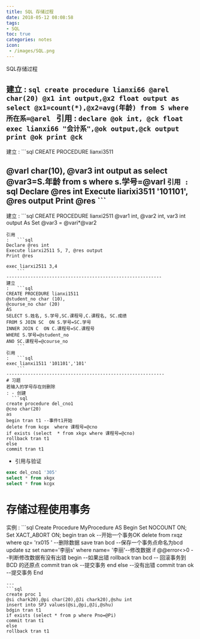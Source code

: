 ```yaml
---
title: SQL 存储过程
date: 2018-05-12 08:08:58
tags:
- SQL
toc: true
categories: notes
icon:
 - /images/SQL.png
---
```

SQL存储过程

建立
:	```sql
create procedure lianxi66
@arel char(20)
@x1 int output,@x2 float output
as
select @x1=count(*),@x2=avg(年龄)
from S
where 所在系=@arel
	```
引用
:	```
declare @ok int, @ck float
exec lianxi66 "会计系",@ok output,@ck output
print @ok
print @ck
	```
---------------------------------------------------------

建立
:	```sql
CREATE PROCEDURE lianxi3511

@varl char(10), @var3 int output
as
select @var3=S.年龄
frоm ѕ
where s.学号=@varl
	```
引用
:	```sql
Declare @res int
Execute liarixi3511 '101101', @res output
Print @res
	```
----------------------------------------------------------
建立
:	```sql
CREATE PROCEDURE lianxi2511
@var1 int, @var2 int, var3 int output
As
Set @var3 = @vari*@var2
```
引用
:	```sql
Declare @res int
Execute liarxi2511 5, 7, @res output
Print @res

exec liarxi2511 3,4
	```
----------------------------------------------------------
建立
:	```sql
CREATE PROCEDURE lianxi1511
@student_no char (10),
@course_no char (20)
AS
SELECT S.姓名, S.学号,SC.课程号,C.课程名, SC.成绩
FROM S JOIN SC  ON S.学号=SC.学号
INNER JOIN C  ON C.课程号=SC.课程号
WHERE S.学号=@student_no
ANO SC.课程号=@course_no
	```
引用
:	```sql
exec lianxi1511 '101101','101'
	```
-----------------------------------------------------------
# 习题
若输入的学号存在则删除
: - 创建
  ```sql
create procedure del_cno1
@cno char(20)
as
begin tran t1 --事件t1开始
delete from kcgx  where 课程号=@cno
if exists (select  * from xkgx where 课程号=@cno)
rollback tran t1
else
commit tran t1
  ```
  - 引用与验证
  ```sql
exec del_cno1 '305'
select * from xkgx
select * from kcgx
  ```
# 存储过程使用事务
实例
: ```sql
Create Procedure  MyProcedure
AS
Begin
Set    NOCOUNT    ON;
Set XACT_ABORT ON;
begin   tran  ok  --开始一个事务OK
delete  from  rxqz  where qz=   'rx015 ' --删除数据
save   tran  bcd   --保存一个事务点命名为bcd
update  sz  set   name='李丽s' where name= '李丽'--修改数据
if  @@error<>0  --判断修改数据有没有出错
begin --如果出错
rollback   tran  bcd  -- 回滚事务到BCD 的还原点
commit   tran  ok  --提交事务
end
else  --没有出错
commit  tran ok --提交事务
End
  ```
  ---
  ```sql
create proc 1
@si chark20),@pi char(20),@Ji chark20),@shu int
insert into SPJ values(@si,@pi,@Ji,@shu)
bdgin tran t1
if exists (select * from p where Pno=@Pi)
commit tran t1
else
rollback tran t1
  ```
